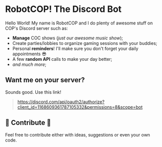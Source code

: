 # RobotCOP! The Discord Bot

Hello World! My name is RobotCOP and I do plenty of awesome stuff on COP's Discord server such as:

 - **Manage** COC shows (*just our awesome music show*);
 - Create parties/lobbies to organize gaming sessions with your buddies;
 - Personal **reminders**! I'll make sure you don't forget your daily appointments 😎
 - A few **random API** calls to make your day better;
 - *and much more*; 
 

## Want me on your server?

Sounds good. Use this link!

> https://discord.com/api/oauth2/authorize?client_id=1168609361787105332&permissions=8&scope=bot



## 🔧 Contribute 🔧

Feel free to contribute either with ideas, suggestions or even your own code.
